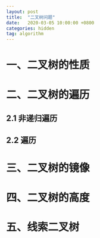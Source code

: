 ```yaml
---
layout: post
title:  "二叉树问题"
date:   2020-03-05 10:00:00 +0800
categories: hidden
tag: algorithm
---
```


# 一、二叉树的性质

# 二、二叉树的遍历

## 2.1 非递归遍历

## 2.2 遍历


# 三、二叉树的镜像

# 四、二叉树的高度

# 五、线索二叉树

